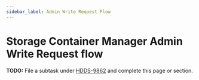 ```yaml
---
sidebar_label: Admin Write Request Flow
---
```


# Storage Container Manager Admin Write Request flow

**TODO:** File a subtask under [HDDS-9862](https://issues.apache.org/jira/browse/HDDS-9862) and complete this page or section.
